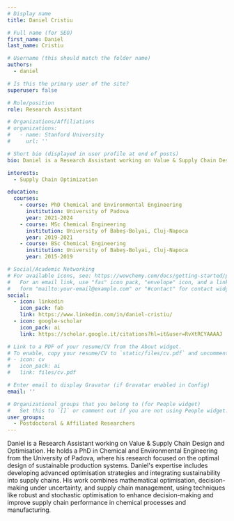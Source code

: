 ```yaml
---
# Display name
title: Daniel Cristiu

# Full name (for SEO)
first_name: Daniel
last_name: Cristiu

# Username (this should match the folder name)
authors:
  - daniel

# Is this the primary user of the site?
superuser: false

# Role/position
role: Research Assistant

# Organizations/Affiliations
# organizations:
#   - name: Stanford University
#     url: ''

# Short bio (displayed in user profile at end of posts)
bio: Daniel is a Research Assistant working on Value & Supply Chain Design and Optimisation. He holds a PhD in Chemical and Environmental Engineering from the University of Padova, where his research focused on the optimal design of sustainable production systems. Daniel's expertise includes developing advanced optimisation strategies and integrating sustainability into supply chains. His work combines mathematical optimisation, decision-making under uncertainty, and supply chain management, using techniques like robust and stochastic optimisation to enhance decision-making and improve supply chain performance in chemical processes and manufacturing.

interests:
  - Supply Chain Optimization

education:
  courses:
    - course: PhD Chemical and Environmental Engineering
      institution: University of Padova
      year: 2021-2024
    - course: MSc Chemical Engineering
      institution: University of Babeș-Bolyai, Cluj-Napoca
      year: 2019-2021
    - course: BSc Chemical Engineering
      institution: University of Babeș-Bolyai, Cluj-Napoca
      year: 2015-2019

# Social/Academic Networking
# For available icons, see: https://wowchemy.com/docs/getting-started/page-builder/#icons
#   For an email link, use "fas" icon pack, "envelope" icon, and a link in the
#   form "mailto:your-email@example.com" or "#contact" for contact widget.
social:
  - icon: linkedin
    icon_pack: fab
    link: https://www.linkedin.com/in/daniel-cristiu/
  - icon: google-scholar
    icon_pack: ai
    link: https://scholar.google.it/citations?hl=it&user=RvXtRCYAAAAJ

# Link to a PDF of your resume/CV from the About widget.
# To enable, copy your resume/CV to `static/files/cv.pdf` and uncomment the lines below.
# - icon: cv
#   icon_pack: ai
#   link: files/cv.pdf

# Enter email to display Gravatar (if Gravatar enabled in Config)
email: ''

# Organizational groups that you belong to (for People widget)
#   Set this to `[]` or comment out if you are not using People widget.
user_groups:
  - Postdoctoral & Affiliated Researchers
---
```


Daniel is a Research Assistant working on Value & Supply Chain Design and Optimisation. He holds a PhD in Chemical and Environmental Engineering from the University of Padova, where his research focused on the optimal design of sustainable production systems. Daniel's expertise includes developing advanced optimisation strategies and integrating sustainability into supply chains. His work combines mathematical optimisation, decision-making under uncertainty, and supply chain management, using techniques like robust and stochastic optimisation to enhance decision-making and improve supply chain performance in chemical processes and manufacturing.